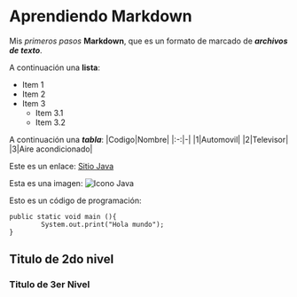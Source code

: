 # Aprendiendo Markdown 

Mis _primeros pasos_ __Markdown__, que es un formato de marcado de ___archivos de texto___.

A continuación una **lista**:

* Item 1
* Item 2
* Item 3
    * Item 3.1
    - Item 3.2

A continuación una ___tabla___:
|Codigo|Nombre|
|:-:|-|
|1|Automovil|
|2|Televisor|
|3|Aire acondicionado|

Este es un enlace: 
[Sitio Java](https://www.java.com/es/)

Esta es una imagen: 
![Icono Java](https://cdn-icons-png.flaticon.com/512/226/226777.png)

Esto es un código de programación:
    
    public static void main (){
            System.out.print("Hola mundo");
    }

## Titulo de 2do nivel
### Titulo de 3er Nivel